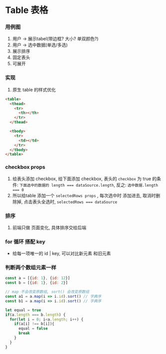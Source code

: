 # Table 表格

### 用例图
1. 用户 -> 展示tabel(带边框? 大小? 单双颜色?)
2. 用户 -> 选中数据(单选/多选)
3. 展示排序
4. 固定表头
4. 可展开


### 实现

1. 原生 table 的样式优化

```html
<table>
  <thead>
    <tr>
      <th></th>
    </tr>
  </thead>

  <tbody>
    <tr>
      <td></td>
    </tr>
  </tbody>
</table>
```

### checkbox props 
1. 给表头添加 checkbox, 给下面添加 checkbox, 表头的 `checkbox` 为 true 的条件: `下面选中的数据的 length === dataSource.length`, 反之: `选中数据.length === 0` 
2. 所以给table 添加一个 `selectedRows props` , 每次选中时 添加进去, 取消时删除掉, 点击表头全选时, `selectedRows === dataSource`

### 排序
1. 前端只做 页面变化, 具体排序交给后端

### for 循环 搭配 key
- 给每一项唯一的 id | key, 可以对比新元素 和旧元素


### 判断两个数组元素一样
```js
const a = [{id: 1}, {id: 12}]
const b = [{id: 1}, {id: 2}]

// map 不会改变原数组, sort() 会改变原数组
const a1 = a.map(i => i.id).sort() // 字典序
const b1 = a.map(i => i.id).sort() // 字典序

let equal = true
if(a.length === b.length) {
  for(let i = 0; i<a.length; i++) {
    if(a[i] !== b[i]){
      equal = false
      break
    }
  }
}
```
